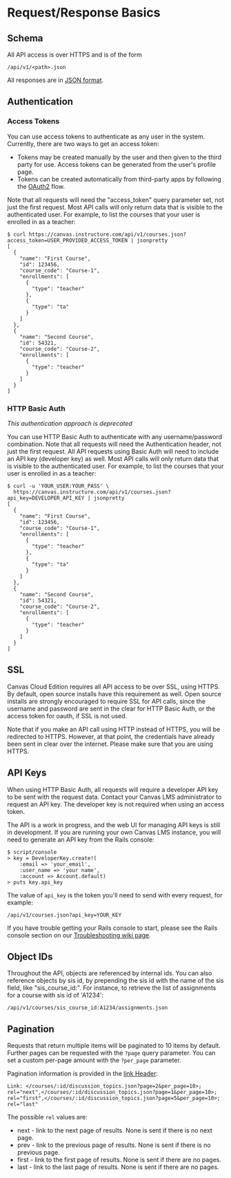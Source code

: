 Request/Response Basics
=======================

Schema
------

All API access is over HTTPS and is of the form

    /api/v1/<path>.json

All responses are in <a href="http://www.json.org/">JSON format</a>.

Authentication
--------------

### Access Tokens

You can use access tokens to authenticate as any user in the system.
Currently, there are two ways to get an access token:

  * Tokens may be created manually by the user and then given to
the third party for use.  Access tokens can be generated from the user's
profile page.
  * Tokens can be created automatically from third-party apps by
    following the <a href="oauth.html">OAuth2</a> flow.

Note that all requests will need the
"access_token" query parameter set, not just the first request.
Most API calls will only return data that is visible to the
authenticated user.  For example, to list the courses that
your user is enrolled in as a teacher:

    $ curl https://canvas.instructure.com/api/v1/courses.json?access_token=USER_PROVIDED_ACCESS_TOKEN | jsonpretty
    [
      {
        "name": "First Course",
        "id": 123456,
        "course_code": "Course-1",
        "enrollments": [
          {
            "type": "teacher"
          },
          {
            "type": "ta"
          }
        ]
      },
      {
        "name": "Second Course",
        "id": 54321,
        "course_code": "Course-2",
        "enrollments": [
          {
            "type": "teacher"
          }
        ]
      }
    ]

### HTTP Basic Auth

*This authentication approach is deprecated*

You can use HTTP Basic Auth to authenticate with any username/password
combination. Note that all requests will need the Authentication header,
not just the first request. All API requests using Basic Auth will need
to include an API key (developer key) as well. Most API calls will only
return data that is visible to the authenticated user. For example, to
list the courses that your user is enrolled in as a teacher:

    $ curl -u 'YOUR_USER:YOUR_PASS' \
      https://canvas.instructure.com/api/v1/courses.json?api_key=DEVELOPER_API_KEY | jsonpretty
    [
      {
        "name": "First Course",
        "id": 123456,
        "course_code": "Course-1",
        "enrollments": [
          {
            "type": "teacher"
          },
          {
            "type": "ta"
          }
        ]
      },
      {
        "name": "Second Course",
        "id": 54321,
        "course_code": "Course-2",
        "enrollments": [
          {
            "type": "teacher"
          }
        ]
      }
    ]

SSL
---

Canvas Cloud Edition requires all API access to be over SSL, using
HTTPS. By default, open source installs have this requirement as well.
Open source installs are strongly encouraged to require SSL for API
calls, since the username and password are sent in the clear for HTTP
Basic Auth, or the access token for oauth, if SSL is not used.

Note that if you make an API call using HTTP instead of HTTPS, you will
be redirected to HTTPS. However, at that point, the credentials
have already been sent in clear over the internet. Please make
sure that you are using HTTPS.

API Keys
--------

When using HTTP Basic Auth, all requests will require a developer API
key to be sent with the request data. Contact your Canvas LMS
administrator to request an API key. The developer key is not required
when using an access token.

The API is a work in progress, and the web UI for managing API keys is
still in development. If you are running your own Canvas LMS instance,
you will need to generate an API key from the Rails console:

    $ script/console
    > key = DeveloperKey.create!(
        :email => 'your_email',
        :user_name => 'your name',
        :account => Account.default)
    > puts key.api_key

The value of `api_key` is the token you'll need to send with every
request, for example:

    /api/v1/courses.json?api_key=YOUR_KEY

If you have trouble getting your Rails console to start, please see the
Rails console section on our <a href="https://github.com/instructure/canvas-lms/wiki/Troubleshooting">Troubleshooting wiki page</a>.

Object IDs
----------

Throughout the API, objects are referenced by internal ids. You can also
reference objects by sis id, by prepending the sis id with the name of
the sis field, like "sis\_course\_id:". For instance, to retrieve the
list of assignments for a course with sis id of 'A1234':

    /api/v1/courses/sis_course_id:A1234/assignments.json
    
Pagination
----------

Requests that return multiple items will be paginated to 10 items by default. Further pages
can be requested with the `?page` query parameter. You can set a custom per-page amount
with the `?per_page` parameter.

Pagination information is provided in the [link Header](http://www.w3.org/Protocols/9707-link-header.html):

    Link: </courses/:id/discussion_topics.json?page=2&per_page=10>; rel="next",</courses/:id/discussion_topics.json?page=1&per_page=10>; rel="first",</courses/:id/discussion_topics.json?page=5&per_page=10>; rel="last"

The possible `rel` values are:

* next - link to the next page of results. None is sent if there is no next page.
* prev - link to the previous page of results. None is sent if there is no previous page.
* first - link to the first page of results. None is sent if there are no pages.
* last - link to the last page of results. None is sent if there are no pages.
